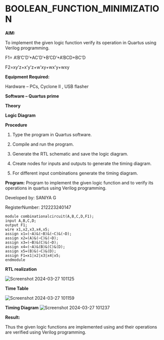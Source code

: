 # BOOLEAN_FUNCTION_MINIMIZATION

**AIM:**

To implement the given logic function verify its operation in Quartus using Verilog programming.

F1= A’B’C’D’+AC’D’+B’CD’+A’BCD+BC’D 

F2=xy’z+x’y’z+w’xy+wx’y+wxy

**Equipment Required:**

Hardware – PCs, Cyclone II , USB flasher

**Software – Quartus prime**

**Theory**

**Logic Diagram**

**Procedure**

1.	Type the program in Quartus software.

2.	Compile and run the program.

3.	Generate the RTL schematic and save the logic diagram.

4.	Create nodes for inputs and outputs to generate the timing diagram.

5.	For different input combinations generate the timing diagram.


**Program:**
Program to implement the given logic function and to verify its operations in quartus using Verilog programming. 

Developed by: SANIYA G


RegisterNumber: 212223240147
```
module combinationalcircuit(A,B,C,D,F1);
input A,B,C,D;
output F1;
wire x1,x2,x3,x4,x5;
assign x1=(~A)&(~B)&(~C)&(~D);
assign x2=(A)&(~C)&(~D);
assign x3=(~B)&(C)&(~D);
assign x4=(~A)&(B)&(C)&(D);
assign x5=(B)&(~C)&(D);
assign F1=x1|x2|x3|x4|x5;
endmodule
```

**RTL realization**

![Screenshot 2024-03-27 101125](https://github.com/saniyaganesamoorthy/BOOLEAN_FUNCTION_MINIMIZATION/assets/145742583/1ea99d16-0a27-4888-bc05-2f2e5d074646)

**Time Table**

![Screenshot 2024-03-27 101159](https://github.com/saniyaganesamoorthy/BOOLEAN_FUNCTION_MINIMIZATION/assets/145742583/7c712ac5-db10-4fa0-84e8-279c03480df0)


**Timing Diagram**
![Screenshot 2024-03-27 101237](https://github.com/saniyaganesamoorthy/BOOLEAN_FUNCTION_MINIMIZATION/assets/145742583/8e17a916-b6d8-4b39-9859-8c395734a36b)

**Result:**

Thus the given logic functions are implemented using and their operations are verified using Verilog programming.

